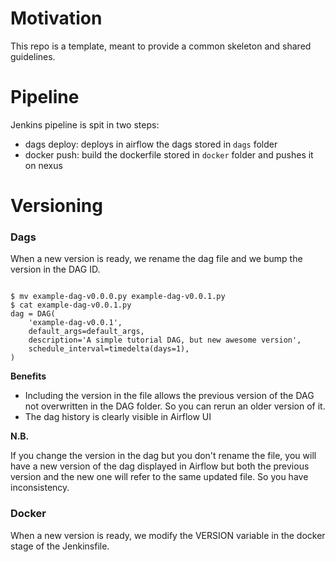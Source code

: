 # Motivation

This repo is a template, meant to provide a common skeleton and shared guidelines.

# Pipeline

Jenkins pipeline is spit in two steps:
- dags deploy: deploys in airflow the dags stored in `dags` folder
- docker push: build the dockerfile stored in `docker` folder and pushes it on nexus

# Versioning

### Dags

When a new version is ready, we rename the dag file and we bump the version in the DAG ID.

```

$ mv example-dag-v0.0.0.py example-dag-v0.0.1.py
$ cat example-dag-v0.0.1.py
dag = DAG(
    'example-dag-v0.0.1',
    default_args=default_args,
    description='A simple tutorial DAG, but new awesome version',
    schedule_interval=timedelta(days=1),
)

```

**Benefits**

- Including the version in the file allows the previous version of the DAG not overwritten in the DAG folder. So you can rerun an older version of it.
- The dag history is clearly visible in Airflow UI

**N.B.**

If you change the version in the dag but you don't rename the file, you will have a new version of the dag displayed in Airflow but both the previous version and the new one will refer to the same updated file. So you have inconsistency.


### Docker

When a new version is ready, we modify the VERSION variable in the docker stage of the Jenkinsfile.
